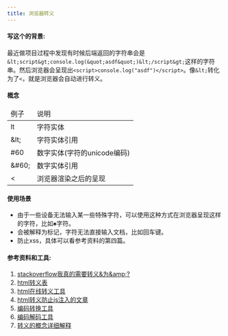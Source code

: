 ```yaml
---
title: 浏览器转义
---
```

#### 写这个的背景: 

最近做项目过程中发现有时候后端返回的字符串会是`&lt;script&gt;console.log(&quot;asdf&quot;)&lt;/script&gt;`这样的字符串。然后浏览器会呈现出`<script>console.log("asdf")</script>`。像`&lt;`转化为了`<`，就是浏览器会自动进行转义。

#### 概念

<table>
<thead>
<td>例子</td>
<td>说明</td>
</thead>
<tr>
<td>lt</td>
<td>字符实体</td>
</tr>
<tr>
<td>&amp;lt;</td>
<td>字符实体引用</td>
</tr>
<tr>
<td>#60</td>
<td>数字实体(字符的unicode编码)</td>
</tr>
<tr>
<td>&amp;#60;</td>
<td>数字实体引用</td>
</tr>
<tr>
<td><</td>
<td>浏览器渲染之后的呈现</td>
</tr>
</table>

#### 使用场景

* 由于一些设备无法输入某一些特殊字符，可以使用这种方式在浏览器呈现这样的字符，比如♠字符。
* 会被解释为标记，字符无法直接输入文档，比如回车键。
* 防止xss，具体可以看参考资料的第四篇。

#### 参考资料和工具:

1. [stackoverflow我真的需要转义&为&amp;amp;?](http://stackoverflow.com/questions/3493405/do-i-really-need-to-encode-as-amp)
2. [html转义表](http://www.jb51.net/onlineread/htmlchar.htm)
3. [html在线转义工具](http://www.css88.com/tool/html-escape/)
4. [html转义防止js注入的文章](http://wonko.com/post/html-escaping)
5. [编码转换工具](http://tool.chinaz.com/tools/unicode.aspx)
6. [编码解码工具](http://www.cnblogs.com/txw1958/archive/2013/04/20/unicode-encode-decode.html)
7. [转义的概念详细解释](http://xuqin.blog.51cto.com/5183168/887799)
